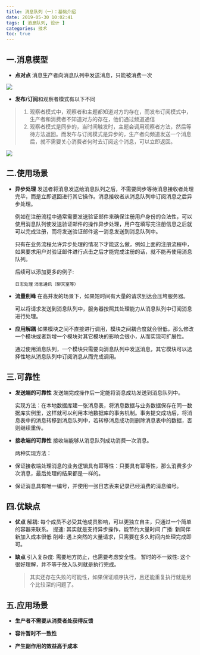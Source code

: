 ```yaml
---
title: 消息队列（一）：基础介绍
date: 2019-05-30 10:02:41
tags: [ 消息队列, 设计 ]
categories: 技术
toc: true
---
```


## 一.消息模型

- **点对点**
  消息生产者向消息队列中发送消息，只能被消费一次

![](/images/发布订阅.png)

<!-- more -->
- **发布/订阅**和观察者模式有以下不同

> 1. 观察者模式中，观察者和主题都知道对方的存在，而发布订阅模式中，生产者和消费者不知道对方的存在，他们通过频道通信
> 2. 观察者模式是同步的，当时间触发时，主题会调用观察者方法，然后等待方法返回。而发布与订阅模式是异步的，生产者向频道发送一个消息后，就不需要关心消费者何时去订阅这个消息，可以立即返回。

![](/images/发布订阅与观察者区别.png)

## 二.使用场景

- **异步处理**
  发送者将消息发送给消息队列之后，不需要同步等待消息接收者处理完毕，而是立即返回进行其它操作。消息接收者从消息队列中订阅消息之后异步处理。

  例如在注册流程中通常需要发送验证邮件来确保注册用户身份的合法性，可以使用消息队列使发送验证邮件的操作异步处理，用户在填写完注册信息之后就可以完成注册，而将发送验证邮件这一消息发送到消息队列中。

  只有在业务流程允许异步处理的情况下才能这么做，例如上面的注册流程中，如果要求用户对验证邮件进行点击之后才能完成注册的话，就不能再使用消息队列。

  后续可以添加更多的例子:

  `日志处理`
  `消息通讯（聊天室等）`

- **流量削峰**
  在高并发的场景下，如果短时间有大量的请求到达会压垮服务器。

  可以将请求发送到消息队列中，服务器按照其处理能力从消息队列中订阅消息进行处理。

- **应用解耦**
  如果模块之间不直接进行调用，模块之间耦合度就会很低，那么修改一个模块或者新增一个模块对其它模块的影响会很小，从而实现可扩展性。

  通过使用消息队列，一个模块只需要向消息队列中发送消息，其它模块可以选择性地从消息队列中订阅消息从而完成调用。

## 三.可靠性

- **发送端的可靠性**
  发送端完成操作后一定能将消息成功发送到消息队列中。

  实现方法：在本地数据库建一张消息表，将消息数据与业务数据保存在同一数据库实例里，这样就可以利用本地数据库的事务机制。事务提交成功后，将消息表中的消息转移到消息队列中，若转移消息成功则删除消息表中的数据，否则继续重传。

- **接收端的可靠性**
  接收端能够从消息队列成功消费一次消息。

  两种实现方法：

- 保证接收端处理消息的业务逻辑具有幂等性：只要具有幂等性，那么消费多少次消息，最后处理的结果都是一样的。
- 保证消息具有唯一编号，并使用一张日志表来记录已经消费的消息编号。

## 四.优缺点

- **优点**
  解耦: 每个成员不必受其他成员影响，可以更独立自主，只通过一个简单的容器来联系。
  提速: 其实就是支持异步操作，能节约大量时间
  广播: 新同伴新加入成本很低
  削峰: 遇上突然的大量请求，只需要在多久时间内处理完成即可。

- **缺点**
  引入复杂度: 需要地方防止，也需要考虑安全性。
  暂时的不一致性: 这个很好理解，并不等于放入队列就是执行完成。
  > 其实还存在失败的可能性，如果保证顺序执行，且还能重复执行就是另个比较深的问题了。

## 五.应用场景

- **生产者不需要从消费者处获得反馈**

- **容许暂时不一致性**

- **产生副作用的效益高于成本**